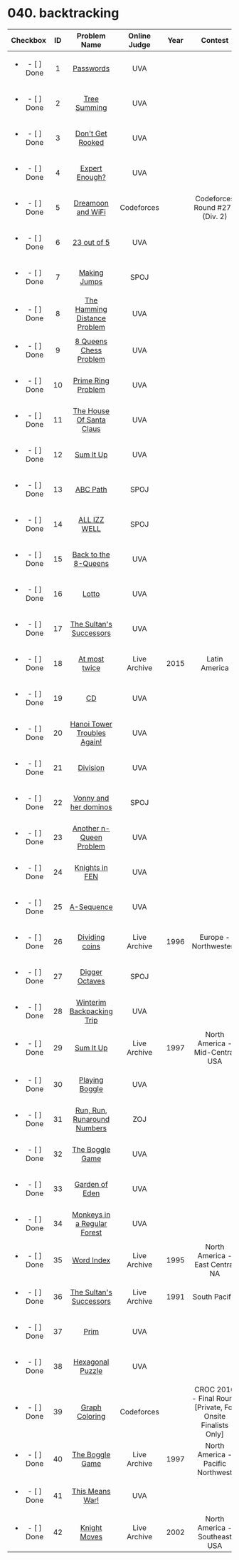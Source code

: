 # 040. backtracking


| Checkbox | ID | Problem Name|Online Judge|Year|Contest|Difficulty Level|
|:---:|:---:|:---:|:---:|:---:|:---:|:---:|
|<ul><li>- [ ] Done</li></ul>|1|[Passwords](https://uva.onlinejudge.org/index.php?option=onlinejudge&page=show_problem&problem=569)|UVA|||1|
|<ul><li>- [ ] Done</li></ul>|2|[Tree Summing](https://uva.onlinejudge.org/index.php?option=onlinejudge&page=show_problem&problem=48)|UVA|||1|
|<ul><li>- [ ] Done</li></ul>|3|[Don't Get Rooked](https://uva.onlinejudge.org/index.php?option=onlinejudge&page=show_problem&problem=580)|UVA|||1|
|<ul><li>- [ ] Done</li></ul>|4|[Expert Enough?](https://uva.onlinejudge.org/index.php?option=onlinejudge&page=show_problem&problem=3678)|UVA|||1|
|<ul><li>- [ ] Done</li></ul>|5|[Dreamoon and WiFi](http://codeforces.com/problemset/problem/476/B)|Codeforces||Codeforces Round #272 (Div. 2)|1|
|<ul><li>- [ ] Done</li></ul>|6|[23 out of 5](https://uva.onlinejudge.org/index.php?option=onlinejudge&page=show_problem&problem=1285)|UVA|||1|
|<ul><li>- [ ] Done</li></ul>|7|[Making Jumps](http://www.spoj.com/problems/MKJUMPS/)|SPOJ|||1|
|<ul><li>- [ ] Done</li></ul>|8|[The Hamming Distance Problem](https://uva.onlinejudge.org/index.php?option=onlinejudge&page=show_problem&problem=670)|UVA|||1|
|<ul><li>- [ ] Done</li></ul>|9|[8 Queens Chess Problem](https://uva.onlinejudge.org/index.php?option=onlinejudge&page=show_problem&problem=691)|UVA|||1|
|<ul><li>- [ ] Done</li></ul>|10|[Prime Ring Problem](https://uva.onlinejudge.org/index.php?option=onlinejudge&page=show_problem&problem=465)|UVA|||1|
|<ul><li>- [ ] Done</li></ul>|11|[The House Of Santa Claus](https://uva.onlinejudge.org/index.php?option=onlinejudge&page=show_problem&problem=227)|UVA|||1|
|<ul><li>- [ ] Done</li></ul>|12|[Sum It Up](https://uva.onlinejudge.org/index.php?option=onlinejudge&page=show_problem&problem=515)|UVA|||1|
|<ul><li>- [ ] Done</li></ul>|13|[ABC Path](http://www.spoj.com/problems/ABCPATH/)|SPOJ|||1|
|<ul><li>- [ ] Done</li></ul>|14|[ALL IZZ WELL](http://www.spoj.com/problems/ALLIZWEL/)|SPOJ|||1|
|<ul><li>- [ ] Done</li></ul>|15|[Back to the 8-Queens](https://uva.onlinejudge.org/index.php?option=onlinejudge&page=show_problem&problem=2026)|UVA|||1|
|<ul><li>- [ ] Done</li></ul>|16|[Lotto](https://uva.onlinejudge.org/index.php?option=onlinejudge&page=show_problem&problem=382)|UVA|||1|
|<ul><li>- [ ] Done</li></ul>|17|[The Sultan's Successors](https://uva.onlinejudge.org/index.php?option=onlinejudge&page=show_problem&problem=103)|UVA|||1|
|<ul><li>- [ ] Done</li></ul>|18|[At most twice](https://icpcarchive.ecs.baylor.edu/index.php?option=onlinejudge&page=show_problem&problem=5215)|Live Archive|2015|Latin America|1|
|<ul><li>- [ ] Done</li></ul>|19|[CD](https://uva.onlinejudge.org/index.php?option=onlinejudge&page=show_problem&problem=565)|UVA|||1|
|<ul><li>- [ ] Done</li></ul>|20|[Hanoi Tower Troubles Again!](https://uva.onlinejudge.org/index.php?option=onlinejudge&page=show_problem&problem=1217)|UVA|||1|
|<ul><li>- [ ] Done</li></ul>|21|[Division](https://uva.onlinejudge.org/index.php?option=onlinejudge&page=show_problem&problem=666)|UVA|||1|
|<ul><li>- [ ] Done</li></ul>|22|[Vonny and her dominos](http://www.spoj.com/problems/VONNY/)|SPOJ|||2|
|<ul><li>- [ ] Done</li></ul>|23|[Another n-Queen Problem](https://uva.onlinejudge.org/index.php?option=onlinejudge&page=show_problem&problem=2136)|UVA|||2|
|<ul><li>- [ ] Done</li></ul>|24|[Knights in FEN](https://uva.onlinejudge.org/index.php?option=onlinejudge&page=show_problem&problem=1363)|UVA|||2|
|<ul><li>- [ ] Done</li></ul>|25|[A-Sequence](https://uva.onlinejudge.org/index.php?option=onlinejudge&page=show_problem&problem=1871)|UVA|||2|
|<ul><li>- [ ] Done</li></ul>|26|[Dividing coins](https://icpcarchive.ecs.baylor.edu/index.php?option=onlinejudge&page=show_problem&problem=3584)|Live Archive|1996|Europe - Northwestern|3|
|<ul><li>- [ ] Done</li></ul>|27|[Digger Octaves](http://www.spoj.com/problems/UCI2009D/)|SPOJ|||3|
|<ul><li>- [ ] Done</li></ul>|28|[Winterim Backpacking Trip](https://uva.onlinejudge.org/index.php?option=onlinejudge&page=show_problem&problem=848)|UVA|||3|
|<ul><li>- [ ] Done</li></ul>|29|[Sum It Up](https://icpcarchive.ecs.baylor.edu/index.php?option=onlinejudge&page=show_problem&problem=3320)|Live Archive|1997|North America - Mid-Central USA|3|
|<ul><li>- [ ] Done</li></ul>|30|[Playing Boggle](https://uva.onlinejudge.org/index.php?option=onlinejudge&page=show_problem&problem=2258)|UVA|||3|
|<ul><li>- [ ] Done</li></ul>|31|[Run, Run, Runaround Numbers](http://acm.zju.edu.cn/onlinejudge/showProblem.do?problemCode=1275)|ZOJ|||3|
|<ul><li>- [ ] Done</li></ul>|32|[The Boggle Game](https://uva.onlinejudge.org/index.php?option=onlinejudge&page=show_problem&problem=545)|UVA|||3|
|<ul><li>- [ ] Done</li></ul>|33|[Garden of Eden](https://uva.onlinejudge.org/index.php?option=onlinejudge&page=show_problem&problem=942)|UVA|||3|
|<ul><li>- [ ] Done</li></ul>|34|[Monkeys in a Regular Forest](https://uva.onlinejudge.org/index.php?option=onlinejudge&page=show_problem&problem=717)|UVA|||3|
|<ul><li>- [ ] Done</li></ul>|35|[Word Index](https://icpcarchive.ecs.baylor.edu/index.php?option=onlinejudge&page=show_problem&problem=3393)|Live Archive|1995|North America - East Central NA|4|
|<ul><li>- [ ] Done</li></ul>|36|[The Sultan's Successors](https://icpcarchive.ecs.baylor.edu/index.php?option=onlinejudge&page=show_problem&problem=3228)|Live Archive|1991|South Pacific|4|
|<ul><li>- [ ] Done</li></ul>|37|[Prim](https://uva.onlinejudge.org/index.php?option=onlinejudge&page=show_problem&problem=1748)|UVA|||5|
|<ul><li>- [ ] Done</li></ul>|38|[Hexagonal Puzzle](https://uva.onlinejudge.org/index.php?option=onlinejudge&page=show_problem&problem=4387)|UVA|||6|
|<ul><li>- [ ] Done</li></ul>|39|[Graph Coloring](http://codeforces.com/problemset/problem/662/B)|Codeforces||CROC 2016 - Final Round [Private, For Onsite Finalists Only]|6|
|<ul><li>- [ ] Done</li></ul>|40|[The Boggle Game](https://icpcarchive.ecs.baylor.edu/index.php?option=onlinejudge&page=show_problem&problem=3477)|Live Archive|1997|North America - Pacific Northwest|7|
|<ul><li>- [ ] Done</li></ul>|41|[This Means War!](https://uva.onlinejudge.org/index.php?option=onlinejudge&page=show_problem&problem=2300)|UVA|||8|
|<ul><li>- [ ] Done</li></ul>|42|[Knight Moves](https://icpcarchive.ecs.baylor.edu/index.php?option=onlinejudge&page=show_problem&problem=502)|Live Archive|2002|North America - Southeast USA|10|
